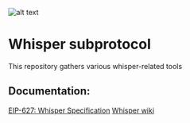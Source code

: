 ![alt text][logo]
# Whisper subprotocol

This repository gathers various whisper-related tools

## Documentation:

[EIP-627: Whisper Specification][1]
[Whisper wiki][2]


[logo]:https://github.com/ethereum/whisper/lib/logo.jpg
[1]:https://github.com/ethereum/EIPs/blob/master/EIPS/eip-627.md
[2]:https://github.com/ethereum/go-ethereum/wiki/Whisper
